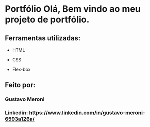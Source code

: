 

# Portfólio Olá, Bem vindo ao meu projeto de portfólio.

## Ferramentas utilizadas:

* HTML

* CSS

* Flex-box

## Feito por:

### Gustavo Meroni

### Linkedin: https://www.linkedin.com/in/gustavo-meroni-6593a126a/
